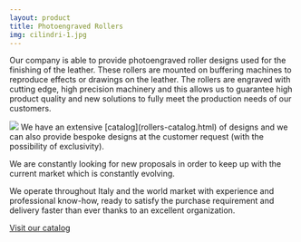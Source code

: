 ```yaml
---
layout: product
title: Photoengraved Rollers
img: cilindri-1.jpg
---
```


Our company is able to provide photoengraved roller designs used for the finishing of the leather. These rollers are mounted on buffering machines to reproduce effects or drawings on the leather. The rollers are engraved with cutting edge, high precision machinery and this allows us to guarantee high product quality and new solutions to fully meet the production needs of our customers.

<img class="img-left" src="{{ site.url }}/assets/img/photo/cilindri-esempi.jpg">
We have an extensive [catalog](rollers-catalog.html) of designs and we can also provide bespoke designs at the customer request (with the possibility of exclusivity).

We are constantly looking for new proposals in order to keep up with the current market which is constantly evolving.

We operate throughout Italy and the world market with experience and professional know-how, ready to satisfy the purchase requirement and delivery faster than ever thanks to an excellent organization.

<span class="title-xs"><a href="rollers-catalog.html">Visit our catalog</a></span>
